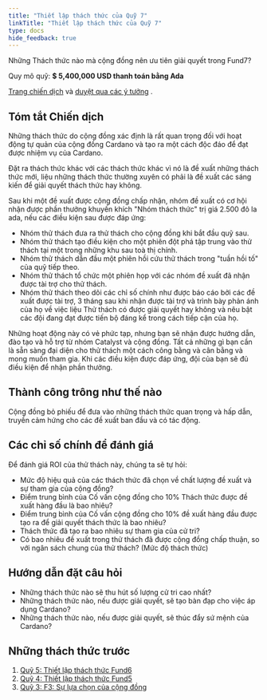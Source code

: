 ```yaml
---
title: "Thiết lập thách thức của Quỹ 7"
linkTitle: "Thiết lập thách thức của Quỹ 7"
type: docs
hide_feedback: true
---
```


Những Thách thức nào mà cộng đồng nên ưu tiên giải quyết trong Fund7?

Quy mô quỹ: **$ 5,400,000 USD thanh toán bằng Ada**

[Trang chiến dịch](https://cardano.ideascale.com/a/campaign-home/26120) và [duyệt qua các ý tưởng](https://cardano.ideascale.com/a/ideas/top/campaign-filter/byids/campaigns/26120/stage/unspecified) .

## Tóm tắt Chiến dịch

Những thách thức do cộng đồng xác định là rất quan trọng đối với hoạt động tự quản của cộng đồng Cardano và tạo ra một cách độc đáo để đạt được nhiệm vụ của Cardano.

Đặt ra thách thức khác với các thách thức khác vì nó là đề xuất những thách thức mới, liệu những thách thức thường xuyên có phải là đề xuất các sáng kiến để giải quyết thách thức hay không.

Sau khi một đề xuất được cộng đồng chấp nhận, nhóm đề xuất có cơ hội nhận được phần thưởng khuyến khích "Nhóm thách thức" trị giá 2.500 đô la ada, nếu các điều kiện sau được đáp ứng:

- Nhóm thử thách đưa ra thử thách cho cộng đồng khi bắt đầu quỹ sau.
- Nhóm thử thách tạo điều kiện cho một phiên đột phá tập trung vào thử thách tại một trong những khu sau toà thị chính.
- Nhóm thử thách dẫn đầu một phiên hồi cứu thử thách trong "tuần hồi tố" của quỹ tiếp theo.
- Nhóm thử thách tổ chức một phiên họp với các nhóm đề xuất đã nhận được tài trợ cho thử thách.
- Nhóm thử thách theo dõi các chỉ số chính như được báo cáo bởi các đề xuất được tài trợ, 3 tháng sau khi nhận được tài trợ và trình bày phản ánh của họ về việc liệu Thử thách có được giải quyết hay không và nêu bật các đội đang đạt được tiến bộ đáng kể trong cách tiếp cận của họ.

Những hoạt động này có vẻ phức tạp, nhưng bạn sẽ nhận được hướng dẫn, đào tạo và hỗ trợ từ nhóm Catalyst và cộng đồng. Tất cả những gì bạn cần là sẵn sàng đại diện cho thử thách một cách công bằng và cân bằng và mong muốn tham gia. Khi các điều kiện được đáp ứng, đội của bạn sẽ đủ điều kiện để nhận phần thưởng.

## Thành công trông như thế nào

Cộng đồng bỏ phiếu để đưa vào những thách thức quan trọng và hấp dẫn, truyền cảm hứng cho các đề xuất ban đầu và có tác động.

## Các chỉ số chính để đánh giá

Để đánh giá ROI của thử thách này, chúng ta sẽ tự hỏi:

- Mức độ hiệu quả của các thách thức đã chọn về chất lượng đề xuất và sự tham gia của cộng đồng?
- Điểm trung bình của Cố vấn cộng đồng cho 10% Thách thức được đề xuất hàng đầu là bao nhiêu?
- Điểm trung bình của Cố vấn cộng đồng cho 10% đề xuất hàng đầu được tạo ra để giải quyết thách thức là bao nhiêu?
- Thách thức đã tạo ra bao nhiêu sự tham gia của cử tri?
- Có bao nhiêu đề xuất trong thử thách đã được cộng đồng chấp thuận, so với ngân sách chung của thử thách? (Mức độ thách thức)

## Hướng dẫn đặt câu hỏi

- Những thách thức nào sẽ thu hút số lượng cử tri cao nhất?
- Những thách thức nào, nếu được giải quyết, sẽ tạo bàn đạp cho việc áp dụng Cardano?
- Những thách thức nào, nếu được giải quyết, sẽ thúc đẩy sứ mệnh của Cardano?

## Những thách thức trước

1. [Quỹ 5: Thiết lập thách thức Fund6](https://cardano.ideascale.com/a/campaign-home/25946)
2. [Quỹ 4: Thiết lập thách thức Fund5](https://cardano.ideascale.com/a/campaign-home/25874)
3. [Quỹ 3: F3: Sự lựa chọn của cộng đồng](https://cardano.ideascale.com/a/campaign-home/25800)
